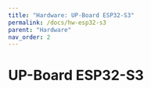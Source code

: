 ```yaml
---
title: "Hardware: UP-Board ESP32-S3"
permalink: /docs/hw-esp32-s3
parent: "Hardware"
nav_order: 2
---
```


# UP-Board ESP32-S3

